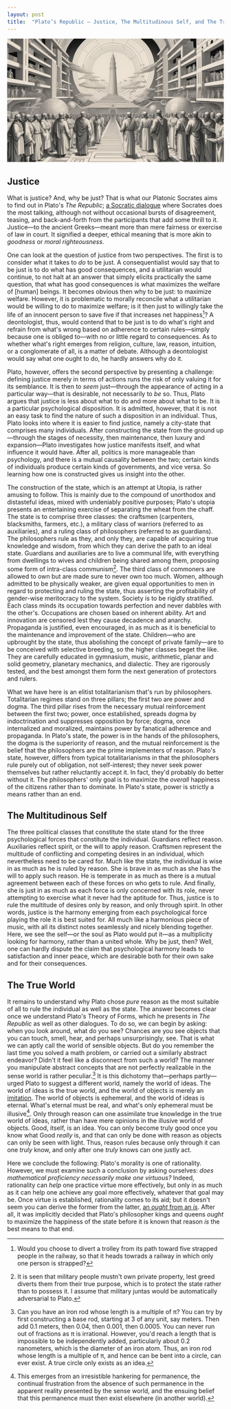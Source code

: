 ```yaml
---
layout: post
title:  "Plato’s Republic – Justice, The Multitudinous Self, and The True World"
---
```


![Utopia](/assets/images/utopia.jpg)

## Justice

What is justice? And, why be just? That is what our Platonic Socrates aims to find out in Plato's *The Republic*; [a Socratic dialogue][socratic_dialogue] where Socrates does the most talking, although not without occasional bursts of disagreement, teasing, and back-and-forth from the participants that add some thrill to it. Justice—to the ancient Greeks—meant more than mere fairness or exercise of law in court. It signified a deeper, ethical meaning that is more akin to *goodness* or *moral righteousness*.

One can look at the question of justice from two perspectives. The first is to consider what it takes to *do* to be just. A consequentialist would say that to be just is to do what has good consequences, and a utilitarian would continue, to not halt at an answer that simply elicits practically the same question, that what has good consequences is what maximizes the welfare of [human] beings. It becomes obvious then why to be just: to maximize welfare. However, it is problematic to morally reconcile what a utilitarian would be willing to do to maximize welfare; is it then just to willingly take the life of an innocent person to save five if that increases net happiness[^0]? A deontologist, thus, would contend that to be just is to do what's right and refrain from what's wrong based on adherence to certain rules—simply because one is obliged to—with no or little regard to consequences. As to whether what's right emerges from religion, culture, law, reason, intuition, or a conglomerate of all, is a matter of debate. Although a deontologist would say what one ought to do, he hardly answers why do it.

Plato, however, offers the second perspective by presenting a challenge: defining justice merely in terms of actions runs the risk of only valuing it for its semblance. It is then to *seem* just—through the appearance of acting in a particular way—that is desirable, not necessarily to *be* so. Thus, Plato argues that justice is less about what to do and more about what to be. It is a particular psychological disposition. It is admitted, however, that it is not an easy task to find the nature of such a disposition in an individual. Thus, Plato looks into where it is easier to find justice, namely a city-state that comprises many individuals. After constructing the state from the ground up—through the stages of necessity, then maintenance, then luxury and expansion—Plato investigates how justice manifests itself, and what influence it would have. After all, politics is more manageable than psychology, and there is a mutual causality between the two; certain kinds of individuals produce certain kinds of governments, and vice versa. So learning how one is constructed gives us insight into the other.

The construction of the state, which is an attempt at Utopia, is rather amusing to follow. This is mainly due to the compound of unorthodox and distasteful ideas, mixed with undeniably positive purposes; Plato's utopia presents an entertaining exercise of separating the wheat from the chaff. The state is to comprise three classes: the craftsmen (carpenters, blacksmiths, farmers, etc.), a military class of warriors (referred to as auxiliaries), and a ruling class of philosophers (referred to as guardians). The philosophers rule as they, and only they, are capable of acquiring true knowledge and wisdom, from which they can derive the path to an ideal state. Guardians and auxiliaries are to live a communal life, with everything from dwellings to wives and children being shared among them, proposing some form of intra-class communism[^1]. The third class of commoners are allowed to own but are made sure to never own too much. Women, although admitted to be physically weaker, are given equal opportunities to men in regard to protecting and ruling the state, thus asserting the profitability of gender-wise meritocracy to the system. Society is to be rigidly stratified. Each class minds its occupation towards perfection and never dabbles with the other's. Occupations are chosen based on inherent ability. Art and innovation are censored lest they cause decadence and anarchy. Propaganda is justified, even encouraged, in as much as it is beneficial to the maintenance and improvement of the state. Children—who are upbrought by the state, thus abolishing the concept of private family—are to be conceived with selective breeding, so the higher classes beget the like. They are carefully educated in gymnasium, music, arithmetic, planar and solid geometry, planetary mechanics, and dialectic. They are rigorously tested, and the best amongst them form the next generation of protectors and rulers.

What we have here is an elitist totalitarianism that's run by philosophers. Totalitarian regimes stand on three pillars; the first two are power and dogma. The third pillar rises from the necessary mutual reinforcement between the first two; power, once established, spreads dogma by indoctrination and suppresses opposition by force; dogma, once internalized and moralized, maintains power by fanatical adherence and propaganda. In Plato's state, the power is in the hands of the philosophers, the dogma is the superiority of reason, and the mutual reinforcement is the belief that the philosophers are the prime implementers of reason. Plato's state, however, differs from typical totalitarianisms in that the philosophers rule purely out of obligation, not self-interest; they never seek power themselves but rather reluctantly accept it. In fact, they'd probably do better without it. The philosophers' only goal is to maximize the *overall* happiness of the citizens rather than to dominate. In Plato's state, power is strictly a means rather than an end.

## The Multitudinous Self

The three political classes that constitute the state stand for the three psychological forces that constitute the individual. Guardians reflect reason. Auxiliaries reflect spirit, or the will to apply reason. Craftsmen represent the multitude of conflicting and competing desires in an individual, which nevertheless need to be cared for. Much like the state, the individual is wise in as much as he is ruled by reason. She is brave in as much as she has the will to apply such reason. He is temperate in as much as there is a mutual agreement between each of these forces on who gets to rule. And finally, she is just in as much as each force is only concerned with its role, never attempting to exercise what it never had the aptitude for. Thus, justice is to rule the multitude of desires only by reason, and only through spirit. In other words, justice is the harmony emerging from each psychological force playing the role it is best suited for. All much like a harmonious piece of music, with all its distinct notes seamlessly and nicely blending together. Here, we see the self—or the soul as Plato would put it—as a multiplicity looking for harmony, rather than a united whole. Why be just, then? Well, one can hardly dispute the claim that psychological harmony leads to satisfaction and inner peace, which are desirable both for their own sake and for their consequences.

## The True World

It remains to understand why Plato chose *pure* reason as the most suitable of all to rule the individual as well as the state. The answer becomes clear once we understand Plato's Theory of Forms, which he presents in *The Republic* as well as other dialogues. To do so, we can begin by asking: when you look around, what do you see? Chances are you see objects that you can touch, smell, hear, and perhaps unsurprisingly, see. That is what we can aptly call the world of sensible objects. But do you remember the last time you solved a math problem, or carried out a similarly abstract endeavor? Didn't it feel like a disconnect from such a world? The manner you manipulate abstract concepts that are not perfectly realizable in the sense world is rather peculiar.[^2] It is this dichotomy that—perhaps partly—urged Plato to suggest a different world, namely the world of ideas. The world of ideas is the true world, and the world of objects is merely an [imitation][allegory_of_cave]. The world of objects is ephemeral, and the world of ideas is eternal. What's eternal must be real, and what's only ephemeral must be illusive[^4]. Only through reason can one assimilate true knowledge in the true world of ideas, rather than have mere opinions in the illusive world of objects. Good, itself, is an idea. You can only become truly good once you know what Good *really* is, and that can only be done with reason as objects can only be seen with light. Thus, reason rules because only through it can one *truly* know, and only after one *truly* knows can one justly act.

Here we conclude the following: Plato's morality is one of rationality. However, we must examine such a conclusion by asking ourselves: *does mathematical proficiency necessarily make one virtuous?* Indeed, rationality can *help* one practice virtue more effectively, but only in as much as it can help one achieve any goal more effectively, whatever that goal may be. Once virtue is established, rationality comes to its aid; but it doesn't seem you can derive the former from the latter, [an *ought* from an *is*][ought_is]. After all, it was implicitly decided that Plato's philosopher kings and queens *ought* to maximize the happiness of the state before it is known that reason *is* the best means to that end.

[socratic_dialogue]: https://en.wikipedia.org/wiki/Socratic_dialogue
[ought_is]: https://en.wikipedia.org/wiki/Is%E2%80%93ought_problem
[allegory_of_cave]: https://en.wikipedia.org/wiki/Allegory_of_the_cave

[^0]: Would you choose to divert a trolley from its path toward five strapped people in the railway, so that it heads towrads a railway in which only one person is strapped?

[^1]: It is seen that military people mustn't own private property, lest greed diverts them from their true purpose, which is to protect the state rather than to possess it. I assume that military juntas would be automatically adversarial to Plato.

[^2]: Can you have an iron rod whose length is a multiple of &#960;? You can try by first constructing a base rod, starting at 3 of any unit, say meters. Then add 0.1 meters, then 0.04, then 0.001, then 0.0005. You can never run out of fractions as &#960; is irrational. However, you'd reach a length that is impossible to be independently added, particularly about 0.2 nanometers, which is the diameter of an iron atom. Thus, an iron rod whose length is a multiple of &#960;, and hence can be bent into a circle, can ever exist. A true circle only exists as an idea.

[^4]: This emerges from an irresistible hankering for permanence, the continual frustration from the absence of such permanence in the apparent reality presented by the sense world, and the ensuing belief that this permanence must then exist elsewhere (in another world).
